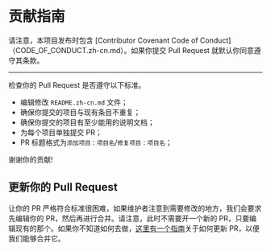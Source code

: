 # 贡献指南

请注意，本项目发布时包含 [Contributor Covenant Code of Conduct]（CODE_OF_CONDUCT.zh-cn.md）。如果你提交 Pull Request 就默认你同意遵守其条款。

---

检查你的 Pull Request 是否遵守以下标准。

- 编辑修改 `README.zh-cn.md` 文件；
- 确保你提交的项目与现有条目不重复；
- 确保你提交的项目有至少能用的说明文档；
- 为每个项目单独提交 PR；
- PR 标题格式为`添加项目：项目名`/`修复项目：项目名`；

谢谢你的贡献!

## 更新你的 Pull Request

让你的 PR 严格符合标准很困难，如果维护者注意到需要修改的地方，我们会要求先编辑你的 PR，然后再进行合并。请注意，此时不需要开一个新的 PR，只要编辑现有的那个。如果你不知道如何去做，[这里有一个指南](https://github.com/RichardLitt/knowledge/blob/master/github/amending-a-commit-guide.md)关于如何更新 PR，以便我们能够合并它。
